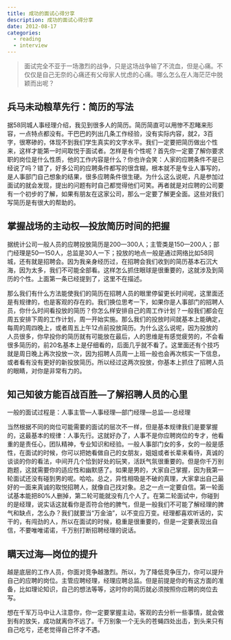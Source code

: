 ```yaml
---
title: 成功的面试心得分享
description: 成功的面试心得分享
date: 2012-08-17
categories:
  - reading
  - interview
---
```


> 面试完全不亚于一场激烈的战争，只是这场战争输了不流血，但是心痛。不仅仅是自己无奈的心痛还有父母家人忧虑的心痛。哪么怎么在人海茫茫中脱颖而出呢？

## 兵马未动粮草先行：简历的写法

据58同城人事经理介绍，我见到很多人的简历。简历简直可以用惨不忍睹来形容，一点特点都没有。干巴巴的列出几条工作经验，没有实际内容，就2，3百字，很寒碜的，体现不到我们学生真实的文字水平。我们一定要把简历做出个性来，这样才能第一时间取悦于面试者。怎样是有个性呢？首先你一定要了解你要求职的岗位是什么性质，他的工作内容是什么？你也许会笑：人家的应聘条件不是已经说了吗？错了，好多公司的应聘条件都写的很含糊，根本就不是专业人事写的，是人事部门自己想象的结果，很多应聘条件很生硬。为什么这么说呢，凡是参加过面试的就会发现，提出的问题有时自己都觉得他们可笑。再者就是对应聘的公司要有一个初步的了解，如果有朋友在这家公司，那么一定要了解更全面。这些对我们写简历是有很大的帮助的。

## 掌握战场的主动权—投放简历时间的把握

据统计公司一般人员的应聘投放简历是200—300人；主管类是150—200人；部门经理是50—150人，总监是30人一下；投放的地点一般是通过网络比如58同城，还有就是招聘会。因为我亲身经历过，在招聘会我们收到的简历基本石沉大海，因为太多，我们不可能全部看。这样怎么抓住眼球是很重要的，这就涉及到简历的个性。上面第一条已经提到了，这里不在描述。

那么我们有什么方法能使我们的简历在招聘人员的眼里停留更长时间呢，这里面还是有规律的，也是客观的存在的。我们换位思考一下，如果你是人事部门的招聘人员，你什么时间看投放的简历？你怎么样安排自己的周工作计划？一般我们都会在周五安排下周的工作计划，周一开始实施。那么我们的投放时间就基本上能确定，每周的周四晚上，或者周五上午12点前投放简历。为什么这么说呢，因为投放的人员很多，你早投你的简历就有可能放在最后，人的思维是有感觉疲劳的，不会看很多简历的，前20名基本上是仔细看的，后面几乎就不看了。这里面还有个技巧就是周日晚上再次投放一次，因为招聘人员周一上班一般也会再次核实一下信息，或者看有没有更好的新投放简历。所以经过这两次投放，你基本上抓住了招聘人员的眼睛，对你是非常有力的。

##  知己知彼方能百战百胜—了解招聘人员的心里

一般的面试过程是：人事主管—人事经理—部门经理—总监—-总经理

当然根据不同的岗位可能需要的面试的层次不一样，但是基本规律我们是要掌握的，这最基本的规律：人事先行。这就好办了，人事不是你应聘岗位的专才，他看重的是责任心，团队精神，专业知识和经验。一般人事部门女的多，女的一般是感性，在面试的时候，你可以把她看做自己的女朋友，姐姐或者长辈来看待，真诚的谈谈的你的看法，中间开几个恰到好处的玩笑，活跃气氛很重要的。但是你千万别跑题，这就需要你的适应性和幽默感了。如果是男的，大家自己掌握，因为我第一轮面试还没有碰到男的呢。哈哈。总之，异性相吸是不破的真理，大家拿出自己最好的一面来真诚的取悦招聘人，就像自己找对象。总之一点一定要自信。第一轮面试基本能把80%人删掉，第二轮可能就没有几个人了。在第二轮面试中，你碰到的是经理，说实话这就看你是否符合他的脾气，但是一般我们不可能了解经理的脾气和缺点，怎么办？我们就要当“万金油”，以不变应万变。经理都喜欢听话的，实干的，有闯劲的人，所以在面试的时候，稳重是很重要的，但是一定要表现出自信，不要唯唯诺诺，千万别打断招聘经理的说话。

## 瞒天过海—岗位的提升

越是底层的工作人员，你面对竞争越激烈。所以，为了降低竞争压力，你可以提升自己的应聘的岗位。主管应聘经理，经理应聘总监。但是前提是你的有这方面的准备，比如理论知识，自己的想法等等，这时你的简历就必须按照你应聘的岗位去写。

想在千军万马中让人注意你，你一定要掌握主动，客观的去分析一些事情，就会做到有的放矢，成功就离你不远了。千万别象一个无头的苍蝇四处出击，到头来只有自己吃亏，还老觉得自己怀才不遇。
